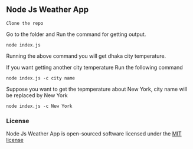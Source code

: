 ## Node Js Weather App

```
Clone the repo
```

Go to the folder and Run the command for getting output.

```
node index.js
```

Running the above command you will get dhaka city temperature.

If you want getting another city temperature Run the following command

```
node index.js -c city name
```

Suppose you want to get the tepmperature about New York, city name will be replaced by New York

```
node index.js -c New York
```

### License

Node Js Weather App is open-sourced software licensed under the [MIT license](http://opensource.org/licenses/MIT)